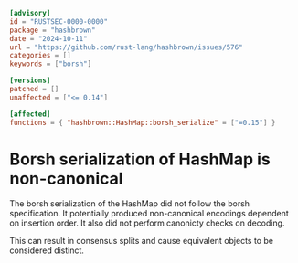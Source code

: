 ```toml
[advisory]
id = "RUSTSEC-0000-0000"
package = "hashbrown"
date = "2024-10-11"
url = "https://github.com/rust-lang/hashbrown/issues/576"
categories = []
keywords = ["borsh"]

[versions]
patched = []
unaffected = ["<= 0.14"]

[affected]
functions = { "hashbrown::HashMap::borsh_serialize" = ["=0.15"] }
```

# Borsh serialization of HashMap is non-canonical

The borsh serialization of the HashMap did not follow the borsh specification.
It potentially produced non-canonical encodings dependent on insertion order.
It also did not perform canonicty checks on decoding.

This can result in consensus splits and cause equivalent objects to be
considered distinct.
